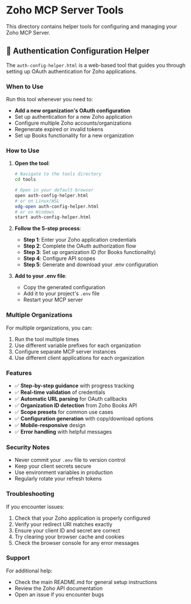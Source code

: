 # Zoho MCP Server Tools

This directory contains helper tools for configuring and managing your Zoho MCP Server.

## 🔐 Authentication Configuration Helper

The `auth-config-helper.html` is a web-based tool that guides you through setting up OAuth authentication for Zoho applications.

### When to Use

Run this tool whenever you need to:
- **Add a new organization's OAuth configuration**
- Set up authentication for a new Zoho application
- Configure multiple Zoho accounts/organizations
- Regenerate expired or invalid tokens
- Set up Books functionality for a new organization

### How to Use

1. **Open the tool**:
   ```bash
   # Navigate to the tools directory
   cd tools
   
   # Open in your default browser
   open auth-config-helper.html
   # or on Linux/WSL
   xdg-open auth-config-helper.html
   # or on Windows
   start auth-config-helper.html
   ```

2. **Follow the 5-step process**:
   - **Step 1**: Enter your Zoho application credentials
   - **Step 2**: Complete the OAuth authorization flow
   - **Step 3**: Set up organization ID (for Books functionality)
   - **Step 4**: Configure API scopes
   - **Step 5**: Generate and download your .env configuration

3. **Add to your .env file**:
   - Copy the generated configuration
   - Add it to your project's `.env` file
   - Restart your MCP server

### Multiple Organizations

For multiple organizations, you can:
1. Run the tool multiple times
2. Use different variable prefixes for each organization
3. Configure separate MCP server instances
4. Use different client applications for each organization

### Features

- ✅ **Step-by-step guidance** with progress tracking
- ✅ **Real-time validation** of credentials
- ✅ **Automatic URL parsing** for OAuth callbacks
- ✅ **Organization ID detection** from Zoho Books API
- ✅ **Scope presets** for common use cases
- ✅ **Configuration generation** with copy/download options
- ✅ **Mobile-responsive** design
- ✅ **Error handling** with helpful messages

### Security Notes

- Never commit your `.env` file to version control
- Keep your client secrets secure
- Use environment variables in production
- Regularly rotate your refresh tokens

### Troubleshooting

If you encounter issues:
1. Check that your Zoho application is properly configured
2. Verify your redirect URI matches exactly
3. Ensure your client ID and secret are correct
4. Try clearing your browser cache and cookies
5. Check the browser console for any error messages

### Support

For additional help:
- Check the main README.md for general setup instructions
- Review the Zoho API documentation
- Open an issue if you encounter bugs